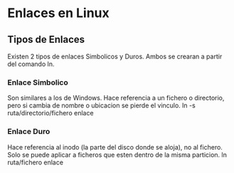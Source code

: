 # Enlaces en Linux

## Tipos de Enlaces
Existen 2 tipos de enlaces Simbolicos y Duros. Ambos se crearan a partir del comando ln.

### Enlace Simbolico
Son similares a los de Windows. Hace referencia a un fichero o directorio, pero si cambia de nombre o ubicacion se pierde el vinculo.
ln -s ruta/directorio/fichero enlace

### Enlace Duro
Hace referencia al inodo (la parte del disco donde se aloja), no al fichero. Solo se puede aplicar a ficheros que esten dentro de la misma particion.
ln ruta/fichero enlace
